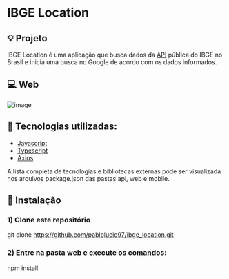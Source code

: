 
# IBGE Location 

## :bulb: Projeto

IBGE Location é uma aplicação que busca dados da [API](https://servicodados.ibge.gov.br/api/v1/localidades/estados) pública do IBGE no Brasil e inicia uma busca no Google de acordo com os dados informados.


## :computer: Web
 ![image](https://media3.giphy.com/media/JkMkdXV2F2175F5Y3e/giphy.gif)


## :rocket: Tecnologias utilizadas:

* [Javascript](https://developer.mozilla.org/en-US/docs/Web/JavaScript)
* [Typescript](https://www.typescriptlang.org/docs/)
* [Axios](https://github.com/axios/axios)


A lista completa de tecnologias e bibliotecas externas pode ser visualizada nos arquivos package.json das pastas api, web e mobile.


## :wrench: Instalação

### 1) Clone este repositório
 git clone https://github.com/pablolucio97/ibge_location.git


### 2) Entre na pasta web e execute os comandos:
 npm install

